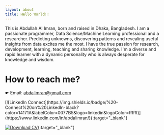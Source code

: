 ```yaml
---
layout: about
title: Hello World!!
---
```

This is Abdullah Al Imran, born and raised in Dhaka, Bangladesh. I am a passionate programmer, Data Science/Machine Learning professional and a researcher. Predicting unknowns, discovering patterns and revealing useful insights from data excites me the most. I have the true passion for research, development, learning, teaching and sharing knowledge. I'm a diverse and rapid learner with a dynamic personality who is always desperate for knowledge and wisdom.

# How to reach me?

☛ Email: [abdalimran@gmail.com](mailto:abdalimran@gmail.com)

<div style="text-align: left">
[![LinkedIn Connect](https://img.shields.io/badge/%20-Connect%20on%20LinkedIn-black?color=14171A&labelColor=0077B5&logo=linkedin&logoColor=ffffff)](https://www.linkedin.com/in/abdalimran/){:target="_blank"}

[![Download CV](https://img.shields.io/badge/%20-Download%20CV-black?color=a3245f&labelColor=ffffff&logo=overleaf&logoColor=ffffff)](https://drive.google.com/file/d/1Giz-L5cfi6OirPBBeJiz6PJqXHlzqn2A/view?usp=sharing){:target="_blank"}
</div>
